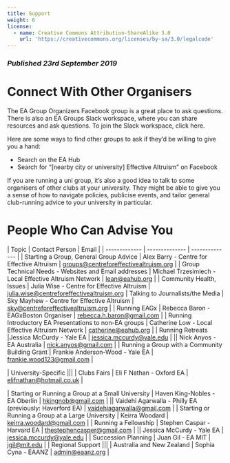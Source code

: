 ```yaml
---
title: Support
weight: 6
license:
  - name: Creative Commons Attribution-ShareAlike 3.0
    url: 'https://creativecommons.org/licenses/by-sa/3.0/legalcode'
---
```

### _Published 23rd September 2019_

# Connect With Other Organisers

The EA Group Organizers Facebook group is a great place to ask questions. There is also an EA Groups Slack workspace, where you can share resources and ask questions. To join the Slack workspace, click here.

Here are some ways to find other groups to ask if they’d be willing to give you a hand:

* Search on the EA Hub
* Search for “[nearby city or university] Effective Altruism” on Facebook

If you are running a uni group, it’s also a good idea to talk to some organisers of other clubs at your university. They might be able to give you a sense of how to navigate policies, publicise events, and tailor general club-running advice to your university in particular.

# People Who Can Advise You

| Topic | Contact Person | Email |
| ------------- | -------------- | -------------- |
| Starting a Group, General Group Advice | Alex Barry - Centre for Effective Altruism | groups@centreforeffectivealtruism.org |
| Group Technical Needs - Websites and Email addresses | Michael Trzesimiech - Local Effective Altruism Network | lean@eahub.org |
| Community Health, Issues | Julia Wise - Centre for Effective Altruism | julia.wise@centreforeffectivealtruism.org | Talking to Journalists/the Media | Sky Mayhew - Centre for Effective Altruism | sky@centreforeffectivealtruism.org |
| Running EAGx | Rebecca Baron - EAGxBoston Organiser | rebecca.h.baron@gmail.com |
| Running Introductory EA Presentations to non-EA groups |
Catherine Low - Local Effective Altruism Network | catherine@eahub.org |
| Running Retreats |Jessica McCurdy - Yale EA | jessica.mccurdy@yale.edu |
|| Nick Anyos - EA Australia | nick.anyos@gmail.com |
| Running a Group with a Community Building Grant | Frankie Anderson-Wood - Yale EA | frankie.wood123@gmail.com |
| University-Specific |||
| Clubs Fairs | Eli F Nathan - Oxford EA | elifnathan@hotmail.co.uk |
| Starting or Running a Group at a Small University | Haven King-Nobles - EA Oberlin | hkingnob@gmail.com |
|| Vaidehi Agarwalla - Philly EA (previously: Haverford EA) | vaidehiagarwalla@gmail.com |
| Starting or Running a Group at a Large University |
Keirra Woodard | keirra.woodard@gmail.com |
| Running a Fellowship | Stephen Caspar - Harvard EA |
thestephencasper@gmail.com |
|| Jessica McCurdy - Yale EA | jessica.mccurdy@yale.edu |
| Succession Planning | Juan Gil - EA MIT | jgil@mit.edu |
| Regional Support |||
| Australia and New Zealand | Sophia Cyna - EAANZ | admin@eaanz.org |


